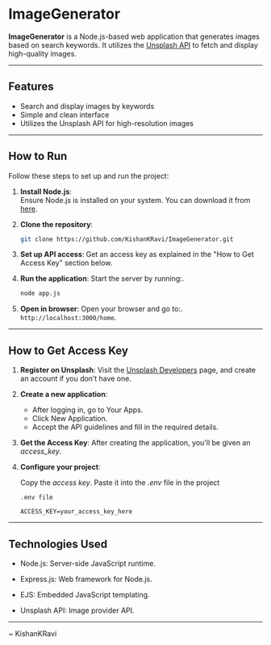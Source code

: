 # ImageGenerator

**ImageGenerator** is a Node.js-based web application that generates images based on search keywords. It utilizes the [Unsplash API](https://unsplash.com/developers) to fetch and display high-quality images.

---

## Features
- Search and display images by keywords
- Simple and clean interface
- Utilizes the Unsplash API for high-resolution images

---

## How to Run

Follow these steps to set up and run the project:

1. **Install Node.js**:  
   Ensure Node.js is installed on your system. You can download it from [here](https://nodejs.org/).

2. **Clone the repository**:  
   ```bash
   git clone https://github.com/KishanKRavi/ImageGenerator.git
   ```

3. **Set up API access**:
   Get an access key as explained in the "How to Get Access Key" section below.
4. **Run the application**:
   Start the server by running:.
   ```bash
   node app.js
   ```
5. **Open in browser**:
   Open your browser and go to:.
   ``` http://localhost:3000/home ```.
____
## How to Get Access Key
1. **Register on Unsplash**:
   Visit the [Unsplash Developers](https://unsplash.com/developers) page, and create an account if you don’t have one.
   
2. **Create a new application**:
   - After logging in, go to Your Apps.
   - Click New Application.
   - Accept the API guidelines and fill in the required details.
   
3. **Get the Access Key**:
   After creating the application, you'll be given an *access_key*.
   
4. **Configure your project**:

   Copy the  *access key*.
   Paste it into the *.env* file in the project 
   ```
   .env file
   
   ACCESS_KEY=your_access_key_here
   ```

____
## Technologies Used
   - Node.js: Server-side JavaScript runtime.
   
   - Express.js: Web framework for Node.js.
   
   - EJS: Embedded JavaScript templating.
   - Unsplash API: Image provider API.


------------------------------------------------------------------
   ~ KishanKRavi




